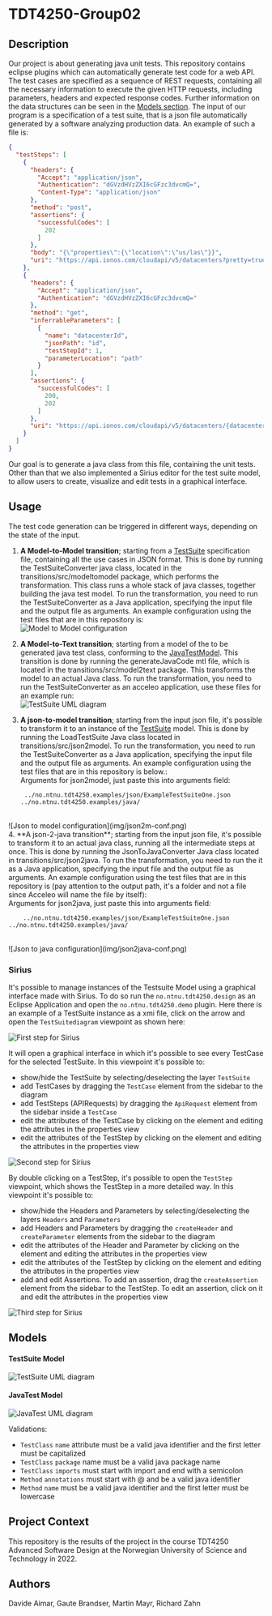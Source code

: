 # TDT4250-Group02

## Description
Our project is about generating java unit tests. This repository contains eclipse plugins which can automatically generate test code for a web API. The test cases are specified as a sequence of REST requests, containing all the necessary information to execute the given HTTP requests, including parameters, headers and expected response codes. Further information on the data structures can be seen in the [Models section](#Models). The input of our program is a specification of a test suite, that is a json file automatically generated by a software analyzing production data. An example of such a file is:

```json
{
  "testSteps": [
    {
      "headers": {
        "Accept": "application/json",
        "Authentication": "dGVzdHVzZXI6cGFzc3dvcmQ=",
        "Content-Type": "application/json"
      },
      "method": "post",
      "assertions": {
        "successfulCodes": [
          202
        ]
      },
      "body": "{\"properties\":{\"location\":\"us/las\"}}",
      "uri": "https://api.ionos.com/cloudapi/v5/datacenters?pretty=true&depth=0"
    },
    {
      "headers": {
        "Accept": "application/json",
        "Authentication": "dGVzdHVzZXI6cGFzc3dvcmQ="
      },
      "method": "get",
      "inferrableParameters": [
        {
          "name": "datacenterId",
          "jsonPath": "id",
          "testStepId": 1,
          "parameterLocation": "path"
        }
      ],
      "assertions": {
        "successfulCodes": [
          200,
          202
        ]
      },
      "uri": "https://api.ionos.com/cloudapi/v5/datacenters/{datacenterId}?pretty=true&depth=0"
    }
  ]
}
```

Our goal is to generate a java class from this file, containing the unit tests. Other than that we also implemented a Sirius editor for the test suite model, to allow users to create, visualize and edit tests in a graphical interface.

## Usage
The test code generation can be triggered in different ways, depending on the state of the input.
1. **A Model-to-Model transition**; starting from a [TestSuite](#testsuite-model) specification file, containing all the use cases in JSON format. This is done by running the TestSuiteConverter java class, located in the transitions/src/modeltomodel package, which performs the transformation. This class runs a whole stack of java classes, together building the java test model. To run the transformation, you need to run the TestSuiteConverter as a Java application, specifying the input file and the output file as arguments. An example configuration using the test files that are in this repository is:<br>
![Model to Model configuration](img/m2m-conf.png)<br>
2. **A Model-to-Text transition**; starting from a model of the to be generated java test class, conforming to the [JavaTestModel](#javatest-model). This transition is done by running the generateJavaCode mtl file, which is located in the transitions/src/model2text package. This transforms the model to an actual Java class. To run the transformation, you need to run the TestSuiteConverter as an acceleo application, use these files for an example run: <br>
![TestSuite UML diagram](img/m2t-conf.png)<br>
3. **A json-to-model transition**; starting from the input json file, it's possible to transform it to an instance of the [TestSuite](#testsuite-model) model. This is done by running the LoadTestSuite Java class located in transitions/src/json2model. To run the transformation, you need to run the TestSuiteConverter as a Java application, specifying the input file and the output file as arguments. An example configuration using the test files that are in this repository is below.:<br>
Arguments for json2model, just paste this into arguments field:

        ../no.ntnu.tdt4250.examples/json/ExampleTestSuiteOne.json ../no.ntnu.tdt4250.examples/java/

<br>
![Json to model configuration](img/json2m-conf.png)<br>
4. **A json-2-java transition**; starting from the input json file, it's possible to transform it to an actual java class, running all the intermediate steps at once. This is done by running the JsonToJavaConverter Java class located in transitions/src/json2java. To run the transformation, you need to run the it as a Java application, specifying the input file and the output file as arguments. An example configuration using the test files that are in this repository is (pay attention to the output path, it's a folder and not a file since Acceleo will name the file by itself):<br>
Arguments for json2java, just paste this into arguments field:

        ../no.ntnu.tdt4250.examples/json/ExampleTestSuiteOne.json ../no.ntnu.tdt4250.examples/java/

<br>
![Json to java configuration](img/json2java-conf.png)<br>

### Sirius 
It's possible to manage instances of the Testsuite Model using a graphical interface made with Sirius. To do so run the `no.ntnu.tdt4250.design` as an Eclipse Application and open the `no.ntnu.tdt4250.demo` plugin. Here there is an example of a TestSuite instance as a xmi file, click on the arrow and open the `TestSuitediagram` viewpoint as shown here:

![First step for Sirius](img/sirius-0.png)

It will open a graphical interface in which it's possible to see every TestCase for the selected TestSuite. In this viewpoint it's possible to:
- show/hide the TestSuite by selecting/deselecting the layer `TestSuite`
- add TestCases by dragging the `TestCase` element from the sidebar to the diagram
- add TestSteps (APIRequests) by dragging the `ApiRequest` element from the sidebar inside a `TestCase`
- edit the attributes of the TestCase by clicking on the element and editing the attributes in the properties view
- edit the attributes of the TestStep by clicking on the element and editing the attributes in the properties view

![Second step for Sirius](img/sirius-1.png)

By double clicking on a TestStep, it's possible to open the `TestStep` viewpoint, which shows the TestStep in a more detailed way. In this viewpoint it's possible to:
- show/hide the Headers and Parameters by selecting/deselecting the layers `Headers` and `Parameters`
- add Headers and Parameters by dragging the `createHeader` and `createParameter` elements from the sidebar to the diagram
- edit the attributes of the Header and Parameter by clicking on the element and editing the attributes in the properties view
- edit the attributes of the TestStep by clicking on the element and editing the attributes in the properties view
- add and edit Assertions. To add an assertion, drag the `createAssertion` element from the sidebar to the TestStep. To edit an assertion, click on it and edit the attributes in the properties view

![Third step for Sirius](img/sirius-2.png)

## Models

#### TestSuite Model

![TestSuite UML diagram](img/testsuiteUML.png)

#### JavaTest Model

![JavaTest UML diagram](img/javatestUML.png)

Validations:
- `TestClass` `name` attribute must be a valid java identifier and the first letter must be capitalized
- `TestClass` `package` name must be a valid java package name 
- `TestClass` `imports` must start with import and end with a semicolon
- `Method` `annotations` must start with @ and be a valid java identifier
- `Method` `name` must be a valid java identifier and the first letter must be lowercase

## Project Context
This repository is the results of the project in the course TDT4250 Advanced Software Design at the Norwegian University of Science and Technology in 2022.

## Authors
Davide Aimar, 
Gaute Brandser, 
Martin Mayr, 
Richard Zahn
